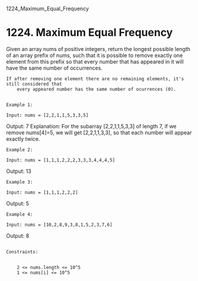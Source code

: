 1224_Maximum_Equal_Frequency
# 1224. Maximum Equal Frequency

Given an array nums of positive integers, return the longest possible
        length of an array prefix of nums, such that it is possible to remove exactly
            one element from this prefix so that every number that has appeared in it will
        have the same number of occurrences.

    If after removing one element there are no remaining elements, it's still considered that
        every appeared number has the same number of ocurrences (0).

     
    Example 1:

    Input: nums = [2,2,1,1,5,3,3,5]
Output: 7
Explanation: For the subarray [2,2,1,1,5,3,3] of length 7, if we remove nums[4]=5, we will get [2,2,1,1,3,3], so that each number will appear exactly twice.

    Example 2:

    Input: nums = [1,1,1,2,2,2,3,3,3,4,4,4,5]
Output: 13

    Example 3:

    Input: nums = [1,1,1,2,2,2]
Output: 5

    Example 4:

    Input: nums = [10,2,8,9,3,8,1,5,2,3,7,6]
Output: 8

     
    Constraints:

    
        2 <= nums.length <= 10^5
        1 <= nums[i] <= 10^5